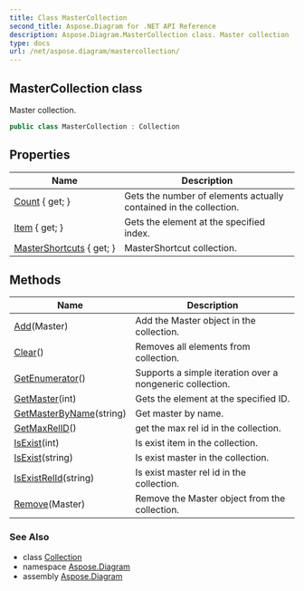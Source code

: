 ```yaml
---
title: Class MasterCollection
second_title: Aspose.Diagram for .NET API Reference
description: Aspose.Diagram.MasterCollection class. Master collection
type: docs
url: /net/aspose.diagram/mastercollection/
---
```

## MasterCollection class

Master collection.

```csharp
public class MasterCollection : Collection
```

## Properties

| Name | Description |
| --- | --- |
| [Count](../../aspose.diagram/collection/count/) { get; } | Gets the number of elements actually contained in the collection. |
| [Item](../../aspose.diagram/mastercollection/item/) { get; } | Gets the element at the specified index. |
| [MasterShortcuts](../../aspose.diagram/mastercollection/mastershortcuts/) { get; } | MasterShortcut collection. |

## Methods

| Name | Description |
| --- | --- |
| [Add](../../aspose.diagram/mastercollection/add/)(Master) | Add the Master object in the collection. |
| [Clear](../../aspose.diagram/collection/clear/)() | Removes all elements from collection. |
| [GetEnumerator](../../aspose.diagram/collection/getenumerator/)() | Supports a simple iteration over a nongeneric collection. |
| [GetMaster](../../aspose.diagram/mastercollection/getmaster/)(int) | Gets the element at the specified ID. |
| [GetMasterByName](../../aspose.diagram/mastercollection/getmasterbyname/)(string) | Get master by name. |
| [GetMaxRelID](../../aspose.diagram/mastercollection/getmaxrelid/)() | get the max rel id in the collection. |
| [IsExist](../../aspose.diagram/collection/isexist/)(int) | Is exist item in the collection. |
| [IsExist](../../aspose.diagram/mastercollection/isexist/#isexist_1)(string) | Is exist master in the collection. |
| [IsExistRelId](../../aspose.diagram/mastercollection/isexistrelid/)(string) | Is exist master rel id in the collection. |
| [Remove](../../aspose.diagram/mastercollection/remove/)(Master) | Remove the Master object from the collection. |

### See Also

* class [Collection](../collection/)
* namespace [Aspose.Diagram](../../aspose.diagram/)
* assembly [Aspose.Diagram](../../)


